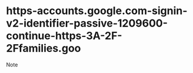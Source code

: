 # https-accounts.google.com-signin-v2-identifier-passive-1209600-continue-https-3A-2F-2Ffamilies.goo
 Note 
